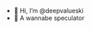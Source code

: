 - 👋 Hi, I’m @deepvalueski
- 👀 A wannabe speculator

<!---
deepvalueski/deepvalueski is a ✨ special ✨ repository because its `README.md` (this file) appears on your GitHub profile.
You can click the Preview link to take a look at your changes.
--->
